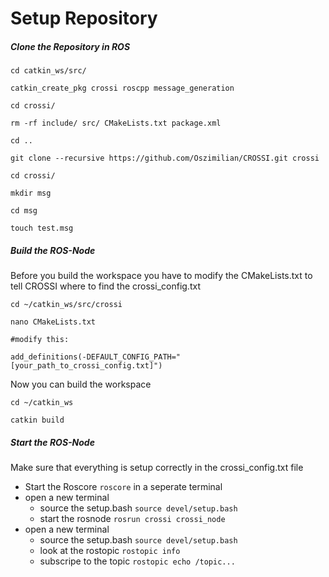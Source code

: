 # Setup Repository

##### Clone the Repository in ROS

``` 
cd catkin_ws/src/

catkin_create_pkg crossi roscpp message_generation

cd crossi/

rm -rf include/ src/ CMakeLists.txt package.xml

cd ..

git clone --recursive https://github.com/Oszimilian/CROSSI.git crossi

cd crossi/

mkdir msg

cd msg 

touch test.msg
```

##### Build the ROS-Node
Before you build the workspace you have to modify the CMakeLists.txt to tell CROSSI where to find the crossi_config.txt
```
cd ~/catkin_ws/src/crossi

nano CMakeLists.txt

#modify this:

add_definitions(-DEFAULT_CONFIG_PATH="[your_path_to_crossi_config.txt]")
```

Now you can build the workspace
```
cd ~/catkin_ws

catkin build
```

##### Start the ROS-Node

Make sure that everything is setup correctly in the crossi_config.txt file

- Start the Roscore `roscore` in a seperate terminal
- open a new terminal 
    - source the setup.bash `source devel/setup.bash`
    - start the rosnode `rosrun crossi crossi_node`
- open a new terminal
    - source the setup.bash `source devel/setup.bash`
    - look at the rostopic `rostopic info`
    - subscripe to the topic `rostopic echo /topic...`

